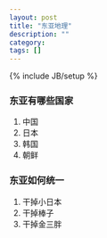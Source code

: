 ```yaml
---
layout: post
title: "东亚地理"
description: ""
category: 
tags: []
---
```

{% include JB/setup %}

### 东亚有哪些国家
1. 中国
2. 日本 
3. 韩国
4. 朝鲜

### 东亚如何统一
1. 干掉小日本
2. 干掉棒子
3. 干掉金三胖
